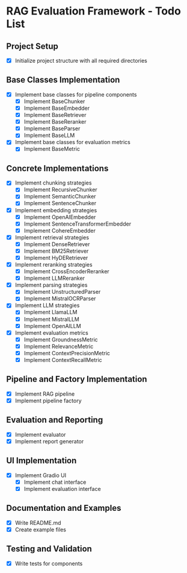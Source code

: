 # RAG Evaluation Framework - Todo List

## Project Setup
- [x] Initialize project structure with all required directories

## Base Classes Implementation
- [x] Implement base classes for pipeline components
  - [x] Implement BaseChunker
  - [x] Implement BaseEmbedder
  - [x] Implement BaseRetriever
  - [x] Implement BaseReranker
  - [x] Implement BaseParser
  - [x] Implement BaseLLM
- [x] Implement base classes for evaluation metrics
  - [x] Implement BaseMetric

## Concrete Implementations
- [x] Implement chunking strategies
  - [x] Implement RecursiveChunker
  - [x] Implement SemanticChunker
  - [x] Implement SentenceChunker
- [x] Implement embedding strategies
  - [x] Implement OpenAIEmbedder
  - [x] Implement SentenceTransformerEmbedder
  - [x] Implement CohereEmbedder
- [x] Implement retrieval strategies
  - [x] Implement DenseRetriever
  - [x] Implement BM25Retriever
  - [x] Implement HyDERetriever
- [x] Implement reranking strategies
  - [x] Implement CrossEncoderReranker
  - [x] Implement LLMReranker
- [x] Implement parsing strategies
  - [x] Implement UnstructuredParser
  - [x] Implement MistralOCRParser
- [x] Implement LLM strategies
  - [x] Implement LlamaLLM
  - [x] Implement MistralLLM
  - [x] Implement OpenAILLM
- [x] Implement evaluation metrics
  - [x] Implement GroundnessMetric
  - [x] Implement RelevanceMetric
  - [x] Implement ContextPrecisionMetric
  - [x] Implement ContextRecallMetric

## Pipeline and Factory Implementation
- [x] Implement RAG pipeline
- [x] Implement pipeline factory

## Evaluation and Reporting
- [x] Implement evaluator
- [x] Implement report generator

## UI Implementation
- [x] Implement Gradio UI
  - [x] Implement chat interface
  - [x] Implement evaluation interface

## Documentation and Examples
- [x] Write README.md
- [x] Create example files

## Testing and Validation
- [x] Write tests for components
